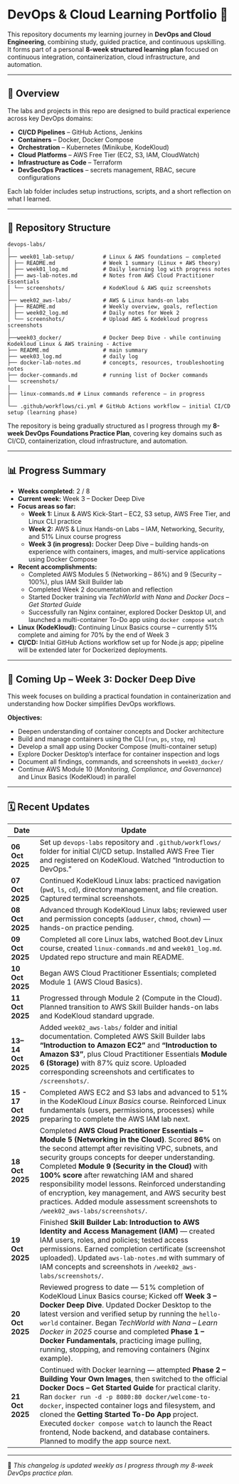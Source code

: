 # DevOps & Cloud Learning Portfolio 🧰  

This repository documents my learning journey in **DevOps and Cloud Engineering**, combining study, guided practice, and continuous upskilling.  
It forms part of a personal **8-week structured learning plan** focused on continuous integration, containerization, cloud infrastructure, and automation.

---

## 🚀 Overview

The labs and projects in this repo are designed to build practical experience across key DevOps domains:

- **CI/CD Pipelines** – GitHub Actions, Jenkins  
- **Containers** – Docker, Docker Compose  
- **Orchestration** – Kubernetes (Minikube, KodeKloud)  
- **Cloud Platforms** – AWS Free Tier (EC2, S3, IAM, CloudWatch)  
- **Infrastructure as Code** – Terraform  
- **DevSecOps Practices** – secrets management, RBAC, secure configurations  

Each lab folder includes setup instructions, scripts, and a short reflection on what I learned.

---

## 📁 Repository Structure

```
devops-labs/
│
├── week01_lab-setup/         # Linux & AWS foundations – completed
│ ├── README.md               # Week 1 summary (Linux + AWS theory)
│ ├── week01_log.md           # Daily learning log with progress notes
│ ├── aws-lab-notes.md        # Notes from AWS Cloud Practitioner Essentials
│ └── screenshots/            # KodeKloud & AWS quiz screenshots
│
├── week02_aws-labs/          # AWS & Linux hands-on labs 
│ ├── README.md               # Weekly overview, goals, reflection
│ ├── week02_log.md           # Daily notes for Week 2
│ └── screenshots/            # Upload AWS & Kodekloud progress screenshots
│
├──week03_docker/             # Docker Deep Dive - while continuing Kodekloud Linux & AWS training - Active
├── README.md                 # main summary
├── week03_log.md             # daily log
├── docker-lab-notes.md       # concepts, resources, troubleshooting notes
├── docker-commands.md        # running list of Docker commands 
└── screenshots/
|
├── linux-commands.md # Linux commands reference – in progress
│
└── .github/workflows/ci.yml # GitHub Actions workflow – initial CI/CD setup (learning phase)

```

The repository is being gradually structured as I progress through my **8-week DevOps Foundations Practice Plan**, covering key domains such as CI/CD, containerization, cloud infrastructure, and automation.

---

## 📊 Progress Summary

- **Weeks completed:** 2 / 8  
- **Current week:** Week 3 – Docker Deep Dive  
- **Focus areas so far:**  
  - **Week 1:** Linux & AWS Kick-Start – EC2, S3 setup, AWS Free Tier, and Linux CLI practice  
  - **Week 2:** AWS & Linux Hands-on Labs – IAM, Networking, Security, and 51% Linux course progress  
  - **Week 3 (in progress):** Docker Deep Dive – building hands-on experience with containers, images, and multi-service applications using Docker Compose  
- **Recent accomplishments:**  
  - Completed AWS Modules 5 (Networking – 86%) and 9 (Security – 100%), plus IAM Skill Builder lab  
  - Completed Week 2 documentation and reflection  
  - Started Docker training via *TechWorld with Nana* and *Docker Docs – Get Started Guide*  
  - Successfully ran Nginx container, explored Docker Desktop UI, and launched a multi-container To-Do app using `docker compose watch`
- **Linux (KodeKloud):** Continuing Linux Basics course – currently 51% complete and aiming for 70% by the end of Week 3  
- **CI/CD:** Initial GitHub Actions workflow set up for Node.js app; pipeline will be extended later for Dockerized deployments.

---

## 🧭 Coming Up – Week 3: Docker Deep Dive

This week focuses on building a practical foundation in containerization and understanding how Docker simplifies DevOps workflows.

**Objectives:**
- Deepen understanding of container concepts and Docker architecture  
- Build and manage containers using the CLI (`run`, `ps`, `stop`, `rm`)  
- Develop a small app using Docker Compose (multi-container setup)  
- Explore Docker Desktop’s interface for container inspection and logs  
- Document all findings, commands, and screenshots in `week03_docker/`  
- Continue AWS Module 10 (*Monitoring, Compliance, and Governance*) and Linux Basics (KodeKloud) in parallel

---

## 🗓️ Recent Updates

| Date | Update |
|------|---------|
| **06 Oct 2025** | Set up `devops-labs` repository and `.github/workflows/` folder for initial CI/CD setup. Installed AWS Free Tier and registered on KodeKloud. Watched “Introduction to DevOps.” |
| **07 Oct 2025** | Continued KodeKloud Linux labs: practiced navigation (`pwd`, `ls`, `cd`), directory management, and file creation. Captured terminal screenshots. |
| **08 Oct 2025** | Advanced through KodeKloud Linux labs; reviewed user and permission concepts (`adduser`, `chmod`, `chown`) — hands-on practice pending. |
| **09 Oct 2025** | Completed all core Linux labs, watched Boot.dev Linux course, created `linux-commands.md` and `week01_log.md`. Updated repo structure and main README. |
| **10 Oct 2025** | Began AWS Cloud Practitioner Essentials; completed Module 1 (AWS Cloud Basics). |
| **11 Oct 2025** | Progressed through Module 2 (Compute in the Cloud). Planned transition to AWS Skill Builder hands-on labs and KodeKloud standard upgrade. |
| **13–14 Oct 2025** | Added `week02_aws-labs/` folder and initial documentation. Completed AWS Skill Builder labs **“Introduction to Amazon EC2”** and **“Introduction to Amazon S3”**, plus Cloud Practitioner Essentials **Module 6 (Storage)** with 87% quiz score. Uploaded corresponding screenshots and certificates to `/screenshots/`. |
| **15 - 17 Oct 2025** | Completed AWS EC2 and S3 labs and advanced to 51% in the KodeKloud *Linux Basics* course. Reinforced Linux fundamentals (users, permissions, processes) while preparing to complete the AWS IAM lab next. |
| **18 Oct 2025** | Completed **AWS Cloud Practitioner Essentials – Module 5 (Networking in the Cloud)**. Scored **86%** on the second attempt after revisiting VPC, subnets, and security groups concepts for deeper understanding. Completed **Module 9 (Security in the Cloud)** with **100% score** after rewatching IAM and shared responsibility model lessons. Reinforced understanding of encryption, key management, and AWS security best practices. Added module assessment screenshots to `/week02_aws-labs/screenshots/`. |
| **19 Oct 2025** | Finished **Skill Builder Lab: Introduction to AWS Identity and Access Management (IAM)** — created IAM users, roles, and policies; tested access permissions. Earned completion certificate (screenshot uploaded). Updated `aws-lab-notes.md` with summary of IAM concepts and screenshots in `/week02_aws-labs/screenshots/`.|
| **20 Oct 2025** | Reviewed progress to date — 51% completion of KodeKloud Linux Basics course; Kicked off **Week 3 – Docker Deep Dive**. Updated Docker Desktop to the latest version and verified setup by running the `hello-world` container. Began *TechWorld with Nana – Learn Docker in 2025* course and completed **Phase 1 – Docker Fundamentals**, practicing image pulling, running, stopping, and removing containers (Nginx example). |
| **21 Oct 2025** | Continued with Docker learning — attempted **Phase 2 – Building Your Own Images**, then switched to the official **Docker Docs – Get Started Guide** for practical clarity. Ran `docker run -d -p 8080:80 docker/welcome-to-docker`, inspected container logs and filesystem, and cloned the **Getting Started To-Do App** project. Executed `docker compose watch` to launch the React frontend, Node backend, and database containers. Planned to modify the app source next. |

---

🧭 *This changelog is updated weekly as I progress through my 8-week DevOps practice plan.*



